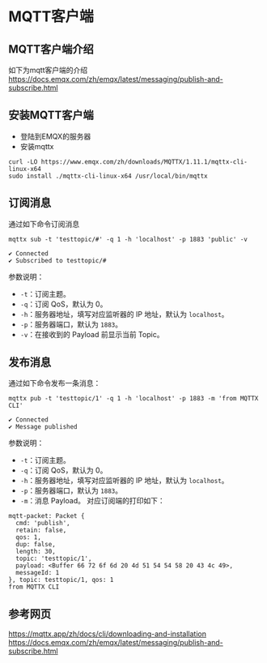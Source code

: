# MQTT客户端
## MQTT客户端介绍
如下为mqtt客户端的介绍
https://docs.emqx.com/zh/emqx/latest/messaging/publish-and-subscribe.html
## 安装MQTT客户端
- 登陆到EMQX的服务器
- 安装mqttx
```
curl -LO https://www.emqx.com/zh/downloads/MQTTX/1.11.1/mqttx-cli-linux-x64
sudo install ./mqttx-cli-linux-x64 /usr/local/bin/mqttx
```
## 订阅消息
通过如下命令订阅消息
```
mqttx sub -t 'testtopic/#' -q 1 -h 'localhost' -p 1883 'public' -v

✔ Connected
✔ Subscribed to testtopic/#
```
参数说明：
- `-t`：订阅主题。
- `-q`：订阅 QoS，默认为 0。
- `-h`：服务器地址，填写对应监听器的 IP 地址，默认为 `localhost`。
- `-p`：服务器端口，默认为 `1883`。
- `-v`：在接收到的 Payload 前显示当前 Topic。

## 发布消息
通过如下命令发布一条消息：
```
mqttx pub -t 'testtopic/1' -q 1 -h 'localhost' -p 1883 -m 'from MQTTX CLI'

✔ Connected
✔ Message published
```
参数说明：
- `-t`：订阅主题。
- `-q`：订阅 QoS，默认为 0。
- `-h`：服务器地址，填写对应监听器的 IP 地址，默认为 `localhost`。
- `-p`：服务器端口，默认为 `1883`。
- `-m`：消息 Payload。
对应订阅端的打印如下：
```
mqtt-packet: Packet {
  cmd: 'publish',
  retain: false,
  qos: 1,
  dup: false,
  length: 30,
  topic: 'testtopic/1',
  payload: <Buffer 66 72 6f 6d 20 4d 51 54 54 58 20 43 4c 49>,
  messageId: 1
}, topic: testtopic/1, qos: 1
from MQTTX CLI
```




## 参考网页
https://mqttx.app/zh/docs/cli/downloading-and-installation
https://docs.emqx.com/zh/emqx/latest/messaging/publish-and-subscribe.html